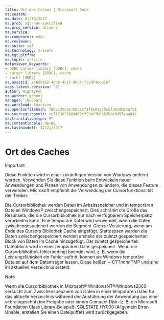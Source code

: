 ```yaml
---
title: Ort des Caches | Microsoft Docs
ms.custom: 
ms.date: 01/19/2017
ms.prod: sql-non-specified
ms.prod_service: drivers
ms.service: 
ms.component: odbc
ms.reviewer: 
ms.suite: sql
ms.technology: drivers
ms.tgt_pltfrm: 
ms.topic: article
helpviewer_keywords:
- ODBC cursor library [ODBC], cache
- cursor library [ODBC], cache
- cache [ODBC]
ms.assetid: 240d6162-4da6-4b1f-96c7-f379f4ecb16f
caps.latest.revision: "8"
author: MightyPen
ms.author: genemi
manager: jhubbard
ms.workload: Inactive
ms.openlocfilehash: f8d2c2083175bcccf1fba0157bcdf30c8b83af81
ms.sourcegitcommit: cc71f1027884462c359effb898390c8d97eaa414
ms.translationtype: MT
ms.contentlocale: de-DE
ms.lasthandoff: 12/21/2017
---
```

# <a name="location-of-cache"></a>Ort des Caches
> [!IMPORTANT]  
>  Diese Funktion wird in einer zukünftigen Version von Windows entfernt werden. Verwenden Sie diese Funktion beim Entwickeln neuer Anwendungen und Planen von Anwendungen zu ändern, die dieses Feature verwenden. Microsoft empfiehlt die Verwendung der Cursorfunktionalität der Treiber.  
  
 Die Cursorbibliothek werden Daten im Arbeitsspeicher und in temporären Dateien Windows® zwischengespeichert. Dies schränkt die Größe des Resultsets, die die Cursorbibliothek nur nach verfügbarem Speicherplatz verarbeiten kann. Eine temporäre Datei wird verwendet, wenn die Daten zwischengespeichert werden die Segment-Grenze Verzierung, wenn am Ende des Cursors Bibliothek Cache eingefügt. Stattdessen werden die Daten zwischengespeichert werden anstelle der zuletzt gespeicherten Block von Daten im Cache hinzugefügt. Der zuletzt gespeicherten Datenblock wird in einer temporären Datei gespeichert. Wenn die Cursorbibliothek fehlerbedingt beendet wird, z. B. wenn die Leistungsfähigkeit ein Fehler auftritt, können sie Windows temporäre Dateien auf dem Datenträger lassen. Diese heißen ~ CTT*nnnn*TMP und sind im aktuellen Verzeichnis erstellt.  
  
> [!NOTE]  
>  Wenn die Cursorbibliothek in Microsoft® WindowsNT®/Windows2000 versucht zum Zwischenspeichern von Daten in einer temporären Datei für das aktuelle Verzeichnis während der Ausführung der Anwendung aus einer schreibgeschützten Freigabe oder einem Compact Disk-(z. B. ein Microsoft Foundation Class Library-Beispiel), SQLSTATE HY000 (Allgemein Error-Unable, erstellen Sie einen Dateipuffer) wird zurückgegeben.
